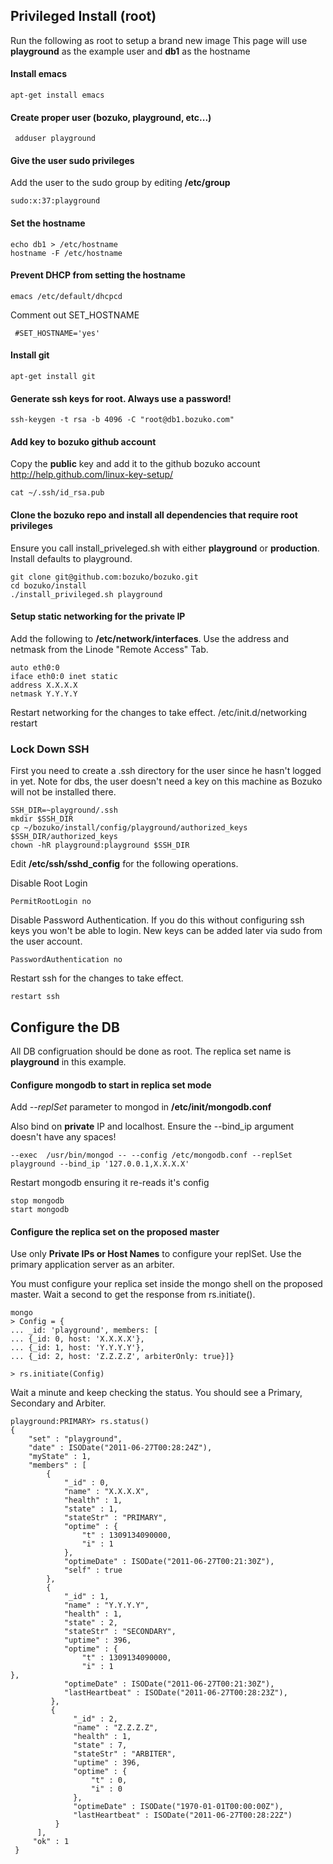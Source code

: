 ## Privileged Install (root)
Run the following as root to setup a brand new image
This page will use **playground** as the example user and **db1** as the hostname

#### Install emacs
    apt-get install emacs

#### Create proper user (bozuko, playground, etc...)
     adduser playground 

#### Give the user sudo privileges

Add the user to the sudo group by editing **/etc/group**

    sudo:x:37:playground

#### Set the hostname
    echo db1 > /etc/hostname
    hostname -F /etc/hostname

#### Prevent DHCP from setting the hostname
    emacs /etc/default/dhcpcd 

Comment out SET_HOSTNAME

     #SET_HOSTNAME='yes'

#### Install git
    apt-get install git

#### Generate ssh keys for root. **Always use a password!**
    ssh-keygen -t rsa -b 4096 -C "root@db1.bozuko.com"

#### Add key to bozuko github account
Copy the **public** key and add it to the github bozuko account 
http://help.github.com/linux-key-setup/

    cat ~/.ssh/id_rsa.pub

#### Clone the bozuko repo and install all dependencies that require root privileges 

Ensure you call install_priveleged.sh with either **playground** or **production**. Install defaults to playground.
    
    git clone git@github.com:bozuko/bozuko.git
    cd bozuko/install
    ./install_privileged.sh playground

#### Setup static networking for the private IP 

Add the following to **/etc/network/interfaces**. Use the address and netmask from the Linode "Remote Access" Tab.

    auto eth0:0
    iface eth0:0 inet static
    address X.X.X.X
    netmask Y.Y.Y.Y

Restart networking for the changes to take effect.
    /etc/init.d/networking restart


### Lock Down SSH

First you need to create a .ssh directory for the user since he hasn't logged in yet. Note for dbs, the user doesn't need a key on this machine as Bozuko will not be installed there.

    SSH_DIR=~playground/.ssh 
    mkdir $SSH_DIR
    cp ~/bozuko/install/config/playground/authorized_keys $SSH_DIR/authorized_keys
    chown -hR playground:playground $SSH_DIR

Edit **/etc/ssh/sshd_config** for the following operations.

Disable Root Login
    
    PermitRootLogin no

Disable Password Authentication. If you do this without configuring ssh keys you won't be able to login. 
New keys can be added later via sudo from the user account.

    PasswordAuthentication no

Restart ssh for the changes to take effect.

    restart ssh


## Configure the DB
All DB configruation should be done as root. The replica set name is **playground** in this example.

#### Configure mongodb to start in replica set mode

Add *--replSet* parameter to mongod in **/etc/init/mongodb.conf** 

Also bind on **private** IP and localhost. Ensure the --bind_ip argument doesn't have any spaces!

    --exec  /usr/bin/mongod -- --config /etc/mongodb.conf --replSet playground --bind_ip '127.0.0.1,X.X.X.X'

Restart mongodb ensuring it re-reads it's config

    stop mongodb
    start mongodb

#### Configure the replica set on the proposed master

Use only **Private IPs or Host Names** to configure your replSet. Use the primary application server as an arbiter.

You must configure your replica set inside the mongo shell on the proposed master. Wait a second to get the response from rs.initiate().

    mongo
    > Config = {
    ... _id: 'playground', members: [
    ... {_id: 0, host: 'X.X.X.X'},
    ... {_id: 1, host: 'Y.Y.Y.Y'},
    ... {_id: 2, host: 'Z.Z.Z.Z', arbiterOnly: true}]}

    > rs.initiate(Config)
 
 Wait a minute and keep checking the status. You should see a Primary, Secondary and Arbiter.

    playground:PRIMARY> rs.status()
    {
        "set" : "playground",
        "date" : ISODate("2011-06-27T00:28:24Z"),
        "myState" : 1,
        "members" : [
            {
                "_id" : 0,
                "name" : "X.X.X.X",
                "health" : 1,
                "state" : 1,
                "stateStr" : "PRIMARY",
                "optime" : {
                    "t" : 1309134090000,
                    "i" : 1
                },
                "optimeDate" : ISODate("2011-06-27T00:21:30Z"),
                "self" : true
            },
            {
                "_id" : 1,
                "name" : "Y.Y.Y.Y",
                "health" : 1,
                "state" : 2,
                "stateStr" : "SECONDARY",
                "uptime" : 396,
                "optime" : {
                    "t" : 1309134090000,
                    "i" : 1                                                                                      },
                "optimeDate" : ISODate("2011-06-27T00:21:30Z"),
                "lastHeartbeat" : ISODate("2011-06-27T00:28:23Z"),
             },
             {
                  "_id" : 2,
                  "name" : "Z.Z.Z.Z",
                  "health" : 1,
                  "state" : 7,
                  "stateStr" : "ARBITER",
                  "uptime" : 396,
                  "optime" : {
                      "t" : 0,
                      "i" : 0
                  },
                  "optimeDate" : ISODate("1970-01-01T00:00:00Z"),
                  "lastHeartbeat" : ISODate("2011-06-27T00:28:22Z")
              }
          ], 
         "ok" : 1
     }
